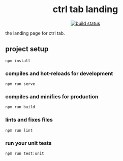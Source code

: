 <h1 align="center">ctrl tab landing</h1>

<p align="center">
  <a href="https://travis-ci.org/ludicrousxyz/ctrl-tab-landing" target="_blank" rel="noopener noreferrer">
    <img src="https://img.shields.io/travis/ludicrousxyz/ctrl-tab-landing.svg" alt="build status">
  </a>
</p>

the landing page for ctrl tab.

## project setup
```
npm install
```

### compiles and hot-reloads for development
```
npm run serve
```

### compiles and minifies for production
```
npm run build
```

### lints and fixes files
```
npm run lint
```

### run your unit tests
```
npm run test:unit
```
